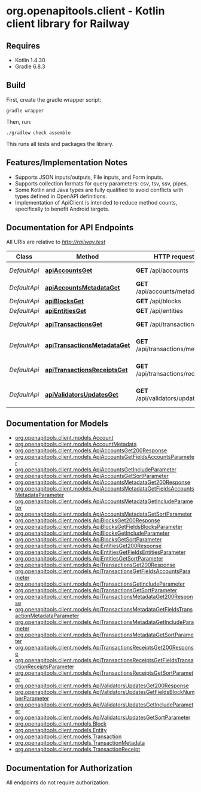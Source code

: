 # org.openapitools.client - Kotlin client library for Railway

## Requires

* Kotlin 1.4.30
* Gradle 6.8.3

## Build

First, create the gradle wrapper script:

```
gradle wrapper
```

Then, run:

```
./gradlew check assemble
```

This runs all tests and packages the library.

## Features/Implementation Notes

* Supports JSON inputs/outputs, File inputs, and Form inputs.
* Supports collection formats for query parameters: csv, tsv, ssv, pipes.
* Some Kotlin and Java types are fully qualified to avoid conflicts with types defined in OpenAPI definitions.
* Implementation of ApiClient is intended to reduce method counts, specifically to benefit Android targets.

<a name="documentation-for-api-endpoints"></a>
## Documentation for API Endpoints

All URIs are relative to *http://railway.test*

Class | Method | HTTP request | Description
------------ | ------------- | ------------- | -------------
*DefaultApi* | [**apiAccountsGet**](docs/DefaultApi.md#apiaccountsget) | **GET** /api/accounts | List accounts
*DefaultApi* | [**apiAccountsMetadataGet**](docs/DefaultApi.md#apiaccountsmetadataget) | **GET** /api/accounts/metadata | List account metadata
*DefaultApi* | [**apiBlocksGet**](docs/DefaultApi.md#apiblocksget) | **GET** /api/blocks | List blocks
*DefaultApi* | [**apiEntitiesGet**](docs/DefaultApi.md#apientitiesget) | **GET** /api/entities | List entities
*DefaultApi* | [**apiTransactionsGet**](docs/DefaultApi.md#apitransactionsget) | **GET** /api/transactions | List transactions
*DefaultApi* | [**apiTransactionsMetadataGet**](docs/DefaultApi.md#apitransactionsmetadataget) | **GET** /api/transactions/metadata | List transaction metadata
*DefaultApi* | [**apiTransactionsReceiptsGet**](docs/DefaultApi.md#apitransactionsreceiptsget) | **GET** /api/transactions/receipts | List transaction receipts
*DefaultApi* | [**apiValidatorsUpdatesGet**](docs/DefaultApi.md#apivalidatorsupdatesget) | **GET** /api/validators/updates | List validator updates


<a name="documentation-for-models"></a>
## Documentation for Models

 - [org.openapitools.client.models.Account](docs/Account.md)
 - [org.openapitools.client.models.AccountMetadata](docs/AccountMetadata.md)
 - [org.openapitools.client.models.ApiAccountsGet200Response](docs/ApiAccountsGet200Response.md)
 - [org.openapitools.client.models.ApiAccountsGetFieldsAccountsParameter](docs/ApiAccountsGetFieldsAccountsParameter.md)
 - [org.openapitools.client.models.ApiAccountsGetIncludeParameter](docs/ApiAccountsGetIncludeParameter.md)
 - [org.openapitools.client.models.ApiAccountsGetSortParameter](docs/ApiAccountsGetSortParameter.md)
 - [org.openapitools.client.models.ApiAccountsMetadataGet200Response](docs/ApiAccountsMetadataGet200Response.md)
 - [org.openapitools.client.models.ApiAccountsMetadataGetFieldsAccountsMetadataParameter](docs/ApiAccountsMetadataGetFieldsAccountsMetadataParameter.md)
 - [org.openapitools.client.models.ApiAccountsMetadataGetIncludeParameter](docs/ApiAccountsMetadataGetIncludeParameter.md)
 - [org.openapitools.client.models.ApiAccountsMetadataGetSortParameter](docs/ApiAccountsMetadataGetSortParameter.md)
 - [org.openapitools.client.models.ApiBlocksGet200Response](docs/ApiBlocksGet200Response.md)
 - [org.openapitools.client.models.ApiBlocksGetFieldsBlocksParameter](docs/ApiBlocksGetFieldsBlocksParameter.md)
 - [org.openapitools.client.models.ApiBlocksGetIncludeParameter](docs/ApiBlocksGetIncludeParameter.md)
 - [org.openapitools.client.models.ApiBlocksGetSortParameter](docs/ApiBlocksGetSortParameter.md)
 - [org.openapitools.client.models.ApiEntitiesGet200Response](docs/ApiEntitiesGet200Response.md)
 - [org.openapitools.client.models.ApiEntitiesGetFieldsEntitiesParameter](docs/ApiEntitiesGetFieldsEntitiesParameter.md)
 - [org.openapitools.client.models.ApiEntitiesGetSortParameter](docs/ApiEntitiesGetSortParameter.md)
 - [org.openapitools.client.models.ApiTransactionsGet200Response](docs/ApiTransactionsGet200Response.md)
 - [org.openapitools.client.models.ApiTransactionsGetFieldsAccountsParameter](docs/ApiTransactionsGetFieldsAccountsParameter.md)
 - [org.openapitools.client.models.ApiTransactionsGetIncludeParameter](docs/ApiTransactionsGetIncludeParameter.md)
 - [org.openapitools.client.models.ApiTransactionsGetSortParameter](docs/ApiTransactionsGetSortParameter.md)
 - [org.openapitools.client.models.ApiTransactionsMetadataGet200Response](docs/ApiTransactionsMetadataGet200Response.md)
 - [org.openapitools.client.models.ApiTransactionsMetadataGetFieldsTransactionMetadataParameter](docs/ApiTransactionsMetadataGetFieldsTransactionMetadataParameter.md)
 - [org.openapitools.client.models.ApiTransactionsMetadataGetIncludeParameter](docs/ApiTransactionsMetadataGetIncludeParameter.md)
 - [org.openapitools.client.models.ApiTransactionsMetadataGetSortParameter](docs/ApiTransactionsMetadataGetSortParameter.md)
 - [org.openapitools.client.models.ApiTransactionsReceiptsGet200Response](docs/ApiTransactionsReceiptsGet200Response.md)
 - [org.openapitools.client.models.ApiTransactionsReceiptsGetFieldsTransactionReceiptsParameter](docs/ApiTransactionsReceiptsGetFieldsTransactionReceiptsParameter.md)
 - [org.openapitools.client.models.ApiTransactionsReceiptsGetSortParameter](docs/ApiTransactionsReceiptsGetSortParameter.md)
 - [org.openapitools.client.models.ApiValidatorsUpdatesGet200Response](docs/ApiValidatorsUpdatesGet200Response.md)
 - [org.openapitools.client.models.ApiValidatorsUpdatesGetFieldsBlockNumberParameter](docs/ApiValidatorsUpdatesGetFieldsBlockNumberParameter.md)
 - [org.openapitools.client.models.ApiValidatorsUpdatesGetIncludeParameter](docs/ApiValidatorsUpdatesGetIncludeParameter.md)
 - [org.openapitools.client.models.ApiValidatorsUpdatesGetSortParameter](docs/ApiValidatorsUpdatesGetSortParameter.md)
 - [org.openapitools.client.models.Block](docs/Block.md)
 - [org.openapitools.client.models.Entity](docs/Entity.md)
 - [org.openapitools.client.models.Transaction](docs/Transaction.md)
 - [org.openapitools.client.models.TransactionMetadata](docs/TransactionMetadata.md)
 - [org.openapitools.client.models.TransactionReceipt](docs/TransactionReceipt.md)


<a name="documentation-for-authorization"></a>
## Documentation for Authorization

All endpoints do not require authorization.
